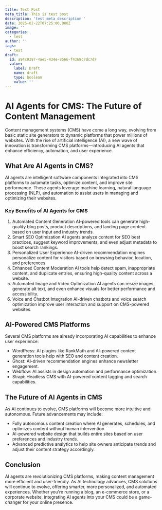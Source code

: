```yaml
---
title: Test Post
meta_title: This is test post
description: 'test meta description '
date: 2025-02-22T07:25:00.000Z
image: ''
categories:
  - test
author: ''
tags:
  - test
draft:
  id: a94c9397-4ae5-434e-9566-f4369c7dc7d7
  value:
    label: Draft
    name: draft
    type: boolean
    value: ''
---
```

# AI Agents for CMS: The Future of Content Management

Content management systems (CMS) have come a long way, evolving from basic static site generators to dynamic platforms that power millions of websites. With the rise of artificial intelligence (AI), a new wave of innovation is transforming CMS platforms—introducing AI agents that enhance efficiency, automation, and user experience.

## What Are AI Agents in CMS?

AI agents are intelligent software components integrated into CMS platforms to automate tasks, optimize content, and improve site performance. These agents leverage machine learning, natural language processing (NLP), and automation to assist users in managing and optimizing their websites.

### Key Benefits of AI Agents for CMS

1. Automated Content Generation
    AI-powered tools can generate high-quality blog posts, product descriptions, and landing page content based on user input and industry trends. 
2. Smart SEO Optimization
    AI agents analyze content for SEO best practices, suggest keyword improvements, and even adjust metadata to boost search rankings. 
3. Personalized User Experience
    AI-driven recommendation engines personalize content for visitors based on browsing behavior, location, and preferences. 
4. Enhanced Content Moderation
    AI tools help detect spam, inappropriate content, and duplicate entries, ensuring high-quality content across a website. 
5. Automated Image and Video Optimization
    AI agents can resize images, generate alt text, and even enhance visuals for better performance and accessibility. 
6. Voice and Chatbot Integration
    AI-driven chatbots and voice search optimization improve user interaction and support on CMS-powered websites. 

## AI-Powered CMS Platforms

Several CMS platforms are already incorporating AI capabilities to enhance user experience:

* WordPress: AI plugins like RankMath and AI-powered content generation tools help with SEO and content creation.
* Ghost: AI-driven recommendation engines enhance newsletter engagement.
* Webflow: AI assists in design automation and performance optimization.
* Strapi: Headless CMS with AI-powered content tagging and search capabilities.

## The Future of AI Agents in CMS

As AI continues to evolve, CMS platforms will become more intuitive and autonomous. Future advancements may include:

* Fully autonomous content creation where AI generates, schedules, and optimizes content without human intervention.
* AI-powered website design that builds entire sites based on user preferences and industry trends.
* Advanced predictive analytics to help site owners anticipate trends and adjust their content strategy accordingly.

## Conclusion

AI agents are revolutionizing CMS platforms, making content management more efficient and user-friendly. As AI technology advances, CMS solutions will continue to evolve, offering smarter, more personalized, and automated experiences. Whether you're running a blog, an e-commerce store, or a corporate website, integrating AI agents into your CMS could be a game-changer for your online presence.

